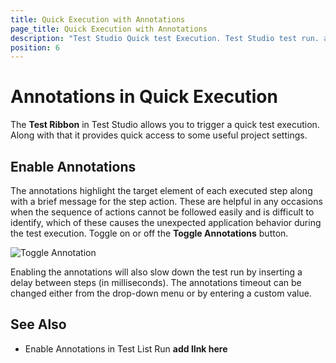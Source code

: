 ```yaml
---
title: Quick Execution with Annotations
page_title: Quick Execution with Annotations
description: "Test Studio Quick test Execution. Test Studio test run. annotated test run. Enable Annotations during quick test execution."
position: 6
---
```

# Annotations in Quick Execution

The **Test Ribbon** in Test Studio allows you to trigger a quick test execution. Along with that it provides quick access to some useful project settings.

## Enable Annotations

The annotations highlight the target element of each executed step along with a brief message for the step action. These are helpful in any occasions when the sequence of actions cannot be followed easily and is difficult to identify, which of these causes the unexpected application behavior during the test execution. Toggle on or off the **Toggle Annotations** button.

![Toggle Annotation][7]

Enabling the annotations will also slow down the test run by inserting a delay between steps (in milliseconds). The annotations timeout can be changed either from the drop-down menu or by entering a custom value.

## See Also

* Enable Annotations in Test List Run __add lInk here__

[7]: /img/automated-tests/test-execution/quick-run-annotations/fig7.png
